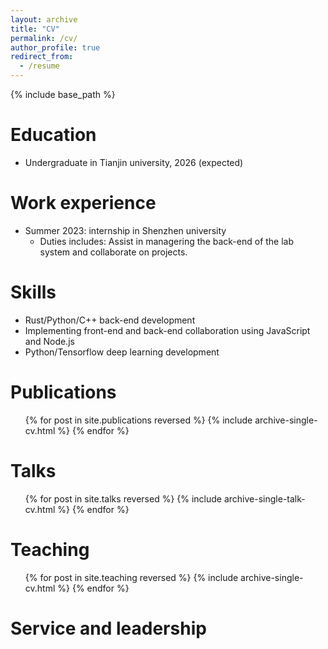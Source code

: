```yaml
---
layout: archive
title: "CV"
permalink: /cv/
author_profile: true
redirect_from:
  - /resume
---
```


{% include base_path %}

Education
======
* Undergraduate in Tianjin university, 2026 (expected)

Work experience
======
* Summer 2023: internship in Shenzhen university
  * Duties includes: Assist in managering the back-end of the lab system and collaborate on projects.
  
Skills
======
* Rust/Python/C++ back-end development
* Implementing front-end and back-end collaboration using JavaScript and Node.js
* Python/Tensorflow deep learning development

Publications
======
  <ul>{% for post in site.publications reversed %}
    {% include archive-single-cv.html %}
  {% endfor %}</ul>
  
Talks
======
  <ul>{% for post in site.talks reversed %}
    {% include archive-single-talk-cv.html  %}
  {% endfor %}</ul>
  
Teaching
======
  <ul>{% for post in site.teaching reversed %}
    {% include archive-single-cv.html %}
  {% endfor %}</ul>
  
Service and leadership
======

